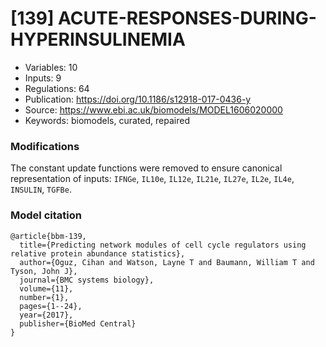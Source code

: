 # \[139\] ACUTE-RESPONSES-DURING-HYPERINSULINEMIA

 - Variables: 10
 - Inputs: 9
 - Regulations: 64
 - Publication: https://doi.org/10.1186/s12918-017-0436-y
 - Source: https://www.ebi.ac.uk/biomodels/MODEL1606020000
 - Keywords: biomodels, curated, repaired


### Modifications

The constant update functions were removed to ensure canonical representation of inputs: `IFNGe`, `IL10e`, `IL12e`, `IL21e`, `IL27e`, `IL2e`, `IL4e`, `INSULIN`, `TGFBe`.

### Model citation

```
@article{bbm-139,
  title={Predicting network modules of cell cycle regulators using relative protein abundance statistics},
  author={Oguz, Cihan and Watson, Layne T and Baumann, William T and Tyson, John J},
  journal={BMC systems biology},
  volume={11},
  number={1},
  pages={1--24},
  year={2017},
  publisher={BioMed Central}
}

```

